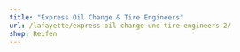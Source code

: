 ```yaml
---
title: "Express Oil Change & Tire Engineers"
url: /lafayette/express-oil-change-und-tire-engineers-2/
shop: Reifen
---
```

